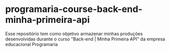 # programaria-course-back-end-minha-primeira-api
Esse repositório tem como objetivo armazenar minhas produções desenvolvidas durante o curso "Back-end | Minha Primeira API" da empresa educacional Programaria
